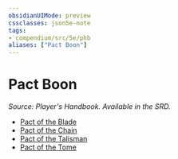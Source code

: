 ```yaml
---
obsidianUIMode: preview
cssclasses: json5e-note
tags:
- compendium/src/5e/phb
aliases: ["Pact Boon"]
---
```

# Pact Boon
*Source: Player's Handbook. Available in the SRD.* 

- [Pact of the Blade](/2-Mechanics/CLI/optional-features/pact-of-the-blade.md)
- [Pact of the Chain](/2-Mechanics/CLI/optional-features/pact-of-the-chain.md)
- [Pact of the Talisman](/2-Mechanics/CLI/optional-features/pact-of-the-talisman-tce.md)
- [Pact of the Tome](/2-Mechanics/CLI/optional-features/pact-of-the-tome.md)